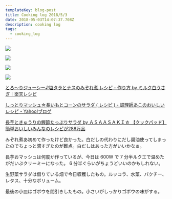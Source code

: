 ```yaml
---
templateKey: blog-post
title: Cooking log 2018/5/3
date: 2018-05-03T14:07:37.708Z
description: cooking log
tags:
  - cooking_log
---
```

![](/img/2018-05-03-20-27-21.jpeg)

![](/img/2018-05-03-20-27-47.jpeg)

![](/img/2018-05-03-20-28-03.jpeg)

![](/img/2018-05-03-20-28-16.jpeg)

[とろ～りジューシー♪塩タラとナスのみぞれ煮 レシピ・作り方 by ミルク白うさぎ｜楽天レシピ](https://recipe.rakuten.co.jp/recipe/1330009366/)

[しっとりマッシュ☆長いもとコーンのサラダ ( レシピ ) - 調理師あこのおいしいレシピ - Yahoo!ブログ](https://blogs.yahoo.co.jp/pinpinken/34751627.html)

[長芋ときゅうりの鰹節たっぷりサラダ by ＡＳＡＡＳＡＫＩ☆ 【クックパッド】 簡単おいしいみんなのレシピが288万品](https://cookpad.com/recipe/3070048)

みぞれ煮あ初めて作ったけど良かった。白だしの代わりにだし醤油使ってしまったのでちょっと濃すぎたのが難点。白だしはあった方がいいかなぁ。

長芋おマッシュは何度か作っているが、今日は 600W で 7 分半ルクエで温めたがだいぶクリーミーになった。 6 分半ぐらいがちょうどいいのかもしれない。

生野菜サラダは借りている畑で今日収穫したもの。ルッコラ、水菜、パクチー、レタス、十分なボリューム。

最後の小皿はゴボウを間引きしたもの。小さいがしっかりゴボウの味がする。
